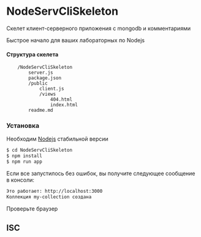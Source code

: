 # NodeServCliSkeleton

Скелет клиент-серверного приложения c mongodb и комментариями

Быстрое начало для ваших лабораторных по Nodejs 

#### Структура скелета

```
    /NodeServCliSkeleton
        server.js
        package.json
        /public
            client.js
            /views
                404.html
                index.html
        readme.md
```

### Установка
Необходим [Nodejs](https://nodejs.org/) стабильной версии


```sh
$ cd NodeServCliSkeleton
$ npm install
$ npm run app
```

Если все запустилось без ошибок, вы получите следующее сообщение в консоли:

```sh
Это работает: http://localhost:3000
Коллекция my-collection создана
```
Проверьте браузер

ISC
----
